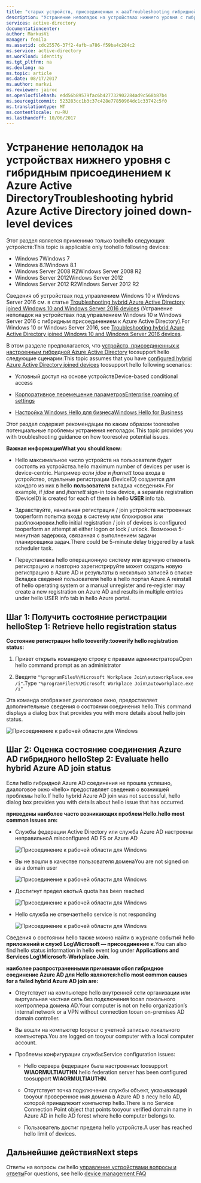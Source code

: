 ```yaml
---
title: "старых устройств, присоединенных к aaaTroubleshooting гибридной Azure Active Directory | Документы Microsoft"
description: "Устранение неполадок на устройствах нижнего уровня с гибридным присоединением к Azure Active Directory."
services: active-directory
documentationcenter: 
author: MarkusVi
manager: femila
ms.assetid: cdc25576-37f2-4afb-a786-f59ba4c284c2
ms.service: active-directory
ms.workload: identity
ms.tgt_pltfrm: na
ms.devlang: na
ms.topic: article
ms.date: 08/17/2017
ms.author: markvi
ms.reviewer: jairoc
ms.openlocfilehash: edd56b89579fac6b427732902284ad9c568b87b4
ms.sourcegitcommit: 523283cc1b3c37c428e77850964dc1c33742c5f0
ms.translationtype: MT
ms.contentlocale: ru-RU
ms.lasthandoff: 10/06/2017
---
```

# <a name="troubleshooting-hybrid-azure-active-directory-joined-down-level-devices"></a><span data-ttu-id="74a27-103">Устранение неполадок на устройствах нижнего уровня с гибридным присоединением к Azure Active Directory</span><span class="sxs-lookup"><span data-stu-id="74a27-103">Troubleshooting hybrid Azure Active Directory joined down-level devices</span></span> 

<span data-ttu-id="74a27-104">Этот раздел является применимо только toohello следующих устройств:</span><span class="sxs-lookup"><span data-stu-id="74a27-104">This topic is applicable only toohello following devices:</span></span> 

- <span data-ttu-id="74a27-105">Windows 7</span><span class="sxs-lookup"><span data-stu-id="74a27-105">Windows 7</span></span> 
- <span data-ttu-id="74a27-106">Windows 8.1</span><span class="sxs-lookup"><span data-stu-id="74a27-106">Windows 8.1</span></span> 
- <span data-ttu-id="74a27-107">Windows Server 2008 R2</span><span class="sxs-lookup"><span data-stu-id="74a27-107">Windows Server 2008 R2</span></span> 
- <span data-ttu-id="74a27-108">Windows Server 2012</span><span class="sxs-lookup"><span data-stu-id="74a27-108">Windows Server 2012</span></span> 
- <span data-ttu-id="74a27-109">Windows Server 2012 R2</span><span class="sxs-lookup"><span data-stu-id="74a27-109">Windows Server 2012 R2</span></span> 
 

<span data-ttu-id="74a27-110">Сведения об устройствах под управлением Windows 10 и Windows Server 2016 см. в статье [Troubleshooting hybrid Azure Active Directory joined Windows 10 and Windows Server 2016 devices](device-management-troubleshoot-hybrid-join-windows-current.md) (Устранение неполадок на устройствах под управлением Windows 10 и Windows Server 2016 с гибридным присоединением к Azure Active Directory).</span><span class="sxs-lookup"><span data-stu-id="74a27-110">For Windows 10 or Windows Server 2016, see [Troubleshooting hybrid Azure Active Directory joined Windows 10 and Windows Server 2016 devices](device-management-troubleshoot-hybrid-join-windows-current.md).</span></span>

<span data-ttu-id="74a27-111">В этом разделе предполагается, что [устройств, присоединенных к настроенным гибридной Azure Active Directory](device-management-hybrid-azuread-joined-devices-setup.md) toosupport hello следующие сценарии:</span><span class="sxs-lookup"><span data-stu-id="74a27-111">This topic assumes that you have [configured hybrid Azure Active Directory joined devices](device-management-hybrid-azuread-joined-devices-setup.md) toosupport hello following scenarios:</span></span>

- <span data-ttu-id="74a27-112">Условный доступ на основе устройств</span><span class="sxs-lookup"><span data-stu-id="74a27-112">Device-based conditional access</span></span>

- [<span data-ttu-id="74a27-113">Корпоративное перемещение параметров</span><span class="sxs-lookup"><span data-stu-id="74a27-113">Enterprise roaming of settings</span></span>](active-directory-windows-enterprise-state-roaming-overview.md)

- [<span data-ttu-id="74a27-114">Настройка Windows Hello для бизнеса</span><span class="sxs-lookup"><span data-stu-id="74a27-114">Windows Hello for Business</span></span>](active-directory-azureadjoin-passport-deployment.md) 





<span data-ttu-id="74a27-115">Этот раздел содержит рекомендации по каким образом tooresolve потенциальные проблемы устранения неполадок.</span><span class="sxs-lookup"><span data-stu-id="74a27-115">This topic provides you with troubleshooting guidance on how tooresolve potential issues.</span></span>  

<span data-ttu-id="74a27-116">**Важная информация**</span><span class="sxs-lookup"><span data-stu-id="74a27-116">**What you should know:**</span></span> 

- <span data-ttu-id="74a27-117">Hello максимальное число устройств на пользователя будет состоять из устройства.</span><span class="sxs-lookup"><span data-stu-id="74a27-117">hello maximum number of devices per user is device-centric.</span></span> <span data-ttu-id="74a27-118">Например если *jdoe* и *jharnett* tooa входа в устройство, отдельные регистрации (DeviceID) создается для каждого из них в hello **пользователя** вкладка «сведения».</span><span class="sxs-lookup"><span data-stu-id="74a27-118">For example, if *jdoe* and *jharnett* sign-in tooa device, a separate registration (DeviceID) is created for each of them in hello **USER** info tab.</span></span>  

- <span data-ttu-id="74a27-119">Здравствуйте, начальная регистрация / join устройств настроенных tooperform попытка входа в систему или блокировки или разблокировки.</span><span class="sxs-lookup"><span data-stu-id="74a27-119">hello initial registration / join of devices is configured tooperform an attempt at either logon or lock / unlock.</span></span> <span data-ttu-id="74a27-120">Возможна 5-минутная задержка, связанная с выполнением задачи планировщика задач.</span><span class="sxs-lookup"><span data-stu-id="74a27-120">There could be 5-minute delay triggered by a task scheduler task.</span></span> 

- <span data-ttu-id="74a27-121">Переустановка hello операционную систему или вручную отменить регистрацию и повторно зарегистрируйте может создать новую регистрацию в Azure AD и результаты в несколько записей в списке Вкладка сведений пользователя hello в hello портал Azure.</span><span class="sxs-lookup"><span data-stu-id="74a27-121">A reinstall of hello operating system or a manual unregister and re-register may create a new registration on Azure AD and results in multiple entries under hello USER info tab in hello Azure portal.</span></span> 


## <a name="step-1-retrieve-hello-registration-status"></a><span data-ttu-id="74a27-122">Шаг 1: Получить состояние регистрации hello</span><span class="sxs-lookup"><span data-stu-id="74a27-122">Step 1: Retrieve hello registration status</span></span> 

<span data-ttu-id="74a27-123">**Состояние регистрации hello tooverify:**</span><span class="sxs-lookup"><span data-stu-id="74a27-123">**tooverify hello registration status:**</span></span>  

1. <span data-ttu-id="74a27-124">Привет открыть командную строку с правами администратора</span><span class="sxs-lookup"><span data-stu-id="74a27-124">Open hello command prompt as an administrator</span></span> 

2. <span data-ttu-id="74a27-125">Введите `"%programFiles%\Microsoft Workplace Join\autoworkplace.exe /i"`.</span><span class="sxs-lookup"><span data-stu-id="74a27-125">Type `"%programFiles%\Microsoft Workplace Join\autoworkplace.exe /i"`</span></span>

<span data-ttu-id="74a27-126">Эта команда отображает диалоговое окно, предоставляет дополнительные сведения о состоянии соединения hello.</span><span class="sxs-lookup"><span data-stu-id="74a27-126">This command displays a dialog box that provides you with more details about hello join status.</span></span>

![Присоединение к рабочей области для Windows](./media/active-directory-device-registration-troubleshoot-windows-legacy/01.png)


## <a name="step-2-evaluate-hello-hybrid-azure-ad-join-status"></a><span data-ttu-id="74a27-128">Шаг 2: Оценка состояние соединения Azure AD гибридного hello</span><span class="sxs-lookup"><span data-stu-id="74a27-128">Step 2: Evaluate hello hybrid Azure AD join status</span></span> 

<span data-ttu-id="74a27-129">Если hello гибридной Azure AD соединения не прошла успешно, диалоговое окно «hello» предоставляет сведения о возникшей проблемы hello.</span><span class="sxs-lookup"><span data-stu-id="74a27-129">If hello hybrid Azure AD join was not successful, hello dialog box provides you with details about hello issue that has occurred.</span></span>

<span data-ttu-id="74a27-130">**приведены наиболее часто возникающих проблем Hello.**</span><span class="sxs-lookup"><span data-stu-id="74a27-130">**hello most common issues are:**</span></span>

- <span data-ttu-id="74a27-131">Службы федерации Active Directory или служба Azure AD настроены неправильно</span><span class="sxs-lookup"><span data-stu-id="74a27-131">A misconfigured AD FS or Azure AD</span></span>

    ![Присоединение к рабочей области для Windows](./media/active-directory-device-registration-troubleshoot-windows-legacy/02.png)

- <span data-ttu-id="74a27-133">Вы не вошли в качестве пользователя домена</span><span class="sxs-lookup"><span data-stu-id="74a27-133">You are not signed on as a domain user</span></span>

    ![Присоединение к рабочей области для Windows](./media/active-directory-device-registration-troubleshoot-windows-legacy/03.png)

- <span data-ttu-id="74a27-135">Достигнут предел квоты</span><span class="sxs-lookup"><span data-stu-id="74a27-135">A quota has been reached</span></span>

    ![Присоединение к рабочей области для Windows](./media/active-directory-device-registration-troubleshoot-windows-legacy/04.png)

- <span data-ttu-id="74a27-137">Hello служба не отвечает</span><span class="sxs-lookup"><span data-stu-id="74a27-137">hello service is not responding</span></span> 

    ![Присоединение к рабочей области для Windows](./media/active-directory-device-registration-troubleshoot-windows-legacy/05.png)

<span data-ttu-id="74a27-139">Сведения о состоянии hello также можно найти в журнале событий hello **приложений и служб Log\Microsoft — присоединение к**.</span><span class="sxs-lookup"><span data-stu-id="74a27-139">You can also find hello status information in hello event log under **Applications and Services Log\Microsoft-Workplace Join**.</span></span>
  
<span data-ttu-id="74a27-140">**наиболее распространенными причинами сбоя гибридное соединение Azure AD для Hello являются:**</span><span class="sxs-lookup"><span data-stu-id="74a27-140">**hello most common causes for a failed hybrid Azure AD join are:**</span></span> 

- <span data-ttu-id="74a27-141">Отсутствует на компьютере hello внутренней сети организации или виртуальная частная сеть без подключения tooan локального контроллера домена AD.</span><span class="sxs-lookup"><span data-stu-id="74a27-141">Your computer is not on hello organization’s internal network or a VPN without connection tooan on-premises AD domain controller.</span></span>

- <span data-ttu-id="74a27-142">Вы вошли на компьютер tooyour с учетной записью локального компьютера.</span><span class="sxs-lookup"><span data-stu-id="74a27-142">You are logged on tooyour computer with a local computer account.</span></span> 

- <span data-ttu-id="74a27-143">Проблемы конфигурации службы:</span><span class="sxs-lookup"><span data-stu-id="74a27-143">Service configuration issues:</span></span> 

  - <span data-ttu-id="74a27-144">Hello сервера федерации была настроенных toosupport **WIAORMULTIAUTHN**.</span><span class="sxs-lookup"><span data-stu-id="74a27-144">hello federation server has been configured toosupport **WIAORMULTIAUTHN**.</span></span> 

  - <span data-ttu-id="74a27-145">Отсутствует точка подключения службы объект, указывающий tooyour проверенное имя домена в Azure AD в лесу hello AD, которой принадлежит компьютер hello.</span><span class="sxs-lookup"><span data-stu-id="74a27-145">There is no Service Connection Point object that points tooyour verified domain name in Azure AD in hello AD forest where hello computer belongs to.</span></span>

  - <span data-ttu-id="74a27-146">Пользователь достиг предела hello устройств.</span><span class="sxs-lookup"><span data-stu-id="74a27-146">A user has reached hello limit of devices.</span></span> 

## <a name="next-steps"></a><span data-ttu-id="74a27-147">Дальнейшие действия</span><span class="sxs-lookup"><span data-stu-id="74a27-147">Next steps</span></span>

<span data-ttu-id="74a27-148">Ответы на вопросы см hello [управление устройствами вопросы и ответы](device-management-faq.md)</span><span class="sxs-lookup"><span data-stu-id="74a27-148">For questions, see hello [device management FAQ](device-management-faq.md)</span></span>  
